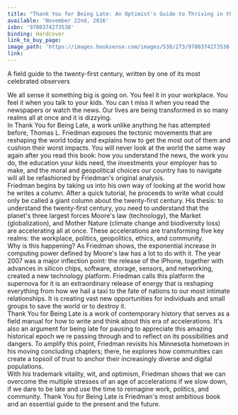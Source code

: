 ```yaml
---
title: "Thank You for Being Late: An Optimist's Guide to Thriving in the Age of Accelerations"
available: 'November 22nd, 2016'
isbn: '9780374273538'
binding: Hardcover
link_to_buy_page:
image_path: 'https://images.booksense.com/images/538/273/9780374273538.jpg'
link:
---
```



A field guide to the twenty-first century, written by one of its most celebrated observers

We all sense it something big is going on. You feel it in your workplace. You feel it when you talk to your kids. You can t miss it when you read the newspapers or watch the news. Our lives are being transformed in so many realms all at once and it is dizzying.
<br>In Thank You for Being Late, a work unlike anything he has attempted before, Thomas L. Friedman exposes the tectonic movements that are reshaping the world today and explains how to get the most out of them and cushion their worst impacts. You will never look at the world the same way again after you read this book: how you understand the news, the work you do, the education your kids need, the investments your employer has to make, and the moral and geopolitical choices our country has to navigate will all be refashioned by Friedman's original analysis.
<br>Friedman begins by taking us into his own way of looking at the world how he writes a column. After a quick tutorial, he proceeds to write what could only be called a giant column about the twenty-first century. His thesis: to understand the twenty-first century, you need to understand that the planet's three largest forces Moore's law (technology), the Market (globalization), and Mother Nature (climate change and biodiversity loss) are accelerating all at once. These accelerations are transforming five key realms: the workplace, politics, geopolitics, ethics, and community.
<br>Why is this happening? As Friedman shows, the exponential increase in computing power defined by Moore's law has a lot to do with it. The year 2007 was a major inflection point: the release of the iPhone, together with advances in silicon chips, software, storage, sensors, and networking, created a new technology platform. Friedman calls this platform the supernova for it is an extraordinary release of energy that is reshaping everything from how we hail a taxi to the fate of nations to our most intimate relationships. It is creating vast new opportunities for individuals and small groups to save the world or to destroy it.
<br>Thank You for Being Late is a work of contemporary history that serves as a field manual for how to write and think about this era of accelerations. It's also an argument for being late for pausing to appreciate this amazing historical epoch we re passing through and to reflect on its possibilities and dangers. To amplify this point, Friedman revisits his Minnesota hometown in his moving concluding chapters; there, he explores how communities can create a topsoil of trust to anchor their increasingly diverse and digital populations.
<br>With his trademark vitality, wit, and optimism, Friedman shows that we can overcome the multiple stresses of an age of accelerations if we slow down, if we dare to be late and use the time to reimagine work, politics, and community. Thank You for Being Late is Friedman's most ambitious book and an essential guide to the present and the future.